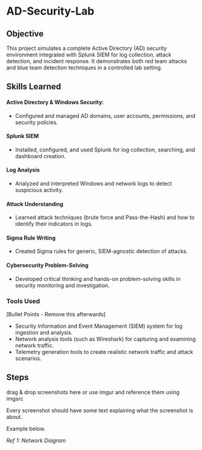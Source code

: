 # AD-Security-Lab

## Objective
This project simulates a complete Active Directory (AD) security environment integrated with Splunk SIEM for log collection, attack detection, and incident response. It demonstrates both red team attacks and blue team detection techniques in a controlled lab setting.

## Skills Learned

#### Active Directory & Windows Security:
- Configured and managed AD domains, user accounts, permissions, and security policies.
#### Splunk SIEM
- Installed, configured, and used Splunk for log collection, searching, and dashboard creation.
#### Log Analysis
- Analyzed and interpreted Windows and network logs to detect suspicious activity.
#### Attack Understanding
- Learned attack techniques (brute force and Pass-the-Hash) and how to identify their indicators in logs.
#### Sigma Rule Writing
- Created Sigma rules for generic, SIEM-agnostic detection of attacks.
#### Cybersecurity Problem-Solving 
- Developed critical thinking and hands-on problem-solving skills in security monitoring and investigation.

### Tools Used
[Bullet Points - Remove this afterwards]

- Security Information and Event Management (SIEM) system for log ingestion and analysis.
- Network analysis tools (such as Wireshark) for capturing and examining network traffic.
- Telemetry generation tools to create realistic network traffic and attack scenarios.

## Steps
drag & drop screenshots here or use imgur and reference them using imgsrc

Every screenshot should have some text explaining what the screenshot is about.

Example below.

*Ref 1: Network Diagram*
